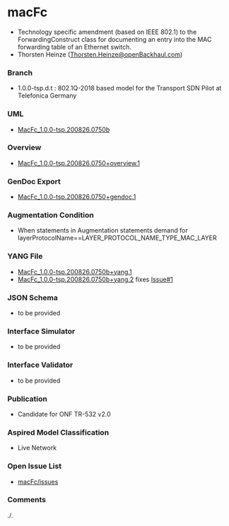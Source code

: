 # macFc
- Technology specific amendment (based on IEEE 802.1) to the ForwardingConstruct class for documenting an entry into the MAC forwarding table of an Ethernet switch.
- Thorsten Heinze (Thorsten.Heinze@openBackhaul.com)

### Branch
- 1.0.0-tsp.d.t : 802.1Q-2018 based model for the Transport SDN Pilot at Telefonica Germany

### UML
- [MacFc_1.0.0-tsp.200826.0750b](./MacFc_1.0.0-tsp.200826.0750b.zip)

### Overview 
- [MacFc_1.0.0-tsp.200826.0750+overview.1](./MacFc_1.0.0-tsp.200826.0750+overview.1.png)

### GenDoc Export
- [MacFc_1.0.0-tsp.200826.0750+gendoc.1](./MacFc_1.0.0-tsp.200826.0750+gendoc.1.docx)

### Augmentation Condition
- When statements in Augmentation statements demand for layerProtocolName==LAYER_PROTOCOL_NAME_TYPE_MAC_LAYER

### YANG File
- [MacFc_1.0.0-tsp.200826.0750b+yang.1](./MacFc_1.0.0-tsp.200826.0750b+yang.1.zip)
- [MacFc_1.0.0-tsp.200826.0750b+yang.2](./MacFc_1.0.0-tsp.200826.0750b+yang.2.zip) fixes [Issue#1](../../issues/1)

### JSON Schema
- to be provided

### Interface Simulator
- to be provided

### Interface Validator
- to be provided

### Publication
- Candidate for ONF TR-532 v2.0

### Aspired Model Classification
- Live Network

### Open Issue List
- [macFc/issues](../../issues)

### Comments
./.
